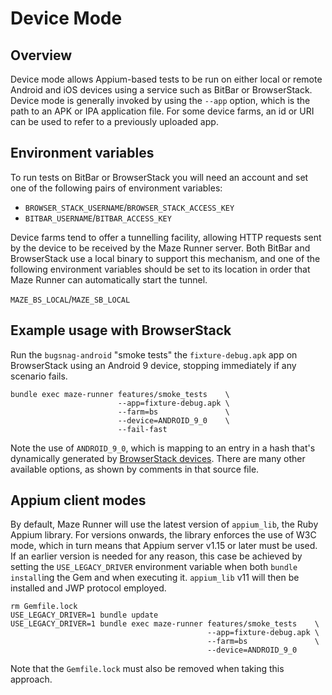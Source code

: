 # Device Mode

## Overview

Device mode allows Appium-based tests to be run on either local or remote Android and iOS devices using a service such 
as BitBar or BrowserStack.  Device mode is generally invoked by using the `--app` option, which is the path to an APK
or IPA application file.  For some device farms, an id or URI can be used to refer to a previously uploaded app.

## Environment variables

To run tests on BitBar or BrowserStack you will need an account and set one of the following pairs of environment 
variables:

* `BROWSER_STACK_USERNAME`/`BROWSER_STACK_ACCESS_KEY`
* `BITBAR_USERNAME`/`BITBAR_ACCESS_KEY`

Device farms tend to offer a tunnelling facility, allowing HTTP requests sent by the device to be received by the Maze
Runner server.  Both BitBar and BrowserStack use a local binary to support this mechanism, and one of the following 
environment variables should be set to its location in order that Maze Runner can automatically start the tunnel.

`MAZE_BS_LOCAL`/`MAZE_SB_LOCAL`

## Example usage with BrowserStack

Run the `bugsnag-android` "smoke tests" the `fixture-debug.apk` app on BrowserStack using an Android 9 device, stopping 
immediately if any scenario fails.

```
bundle exec maze-runner features/smoke_tests    \
                        --app=fixture-debug.apk \
                        --farm=bs               \
                        --device=ANDROID_9_0    \
                        --fail-fast
```

Note the use of `ANDROID_9_0`, which is mapping to an entry in a hash that's dynamically generated by 
[BrowserStack devices](../lib/maze/client/appium/bs_devices.rb).  There are many other available options, as shown by
comments in that source file.

## Appium client modes

By default, Maze Runner will use the latest version of `appium_lib`, the Ruby Appium library.  For versions onwards,
the library enforces the use of W3C mode, which in turn means that Appium server v1.15 or later must be used.  If an 
earlier version is needed for any reason, this case be achieved by setting the `USE_LEGACY_DRIVER` environment variable
when both `bundle install`ing the Gem and when executing it.  `appium_lib` v11 will then be installed and JWP protocol
employed.

```
rm Gemfile.lock
USE_LEGACY_DRIVER=1 bundle update
USE_LEGACY_DRIVER=1 bundle exec maze-runner features/smoke_tests    \
                                            --app=fixture-debug.apk \
                                            --farm=bs               \
                                            --device=ANDROID_9_0
```

Note that the `Gemfile.lock` must also be removed when taking this approach.
